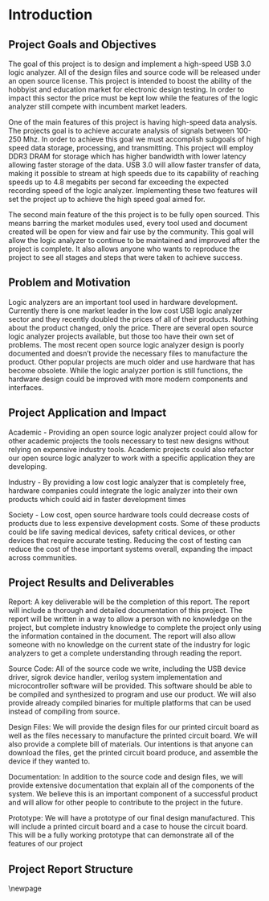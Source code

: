 # Introduction #

## Project Goals and Objectives ##

<!-- [Describe what are the goals and objectives of the project.  In addition, it covers the context in which the project was placed.] -->

The goal of this project is to design and implement a high-speed USB 3.0 logic analyzer. All of the design files and source code will be released under an open source license. This project is intended to boost the ability of the hobbyist and education market for electronic design testing. In order to impact this sector the price must be kept low while the features of the logic analyzer still compete with incumbent market leaders.

One of the main features of this project is having high-speed data analysis. The projects goal is to achieve accurate analysis of signals between 100- 250 Mhz. In order to achieve this goal we must accomplish subgoals of high speed data storage, processing, and transmitting. This project will employ DDR3 DRAM for storage which has higher bandwidth with lower latency allowing faster storage of the data. USB 3.0 will allow faster transfer of data, making it possible to stream at high speeds due to its capability of reaching speeds up to 4.8 megabits per second far exceeding the expected recording speed of the logic analyzer. Implementing these two features will set the project up to achieve the high speed goal aimed for.

The second main feature of the this project is to be fully open sourced. This means barring the market modules used, every tool used and document created will be open for view and fair use by the community. This goal will allow the logic analyzer to continue to be maintained and improved after the project is complete. It also allows anyone who wants to reproduce the project to see all stages and steps that were taken to achieve success.


## Problem and Motivation ##

<!-- [Describe the problem, motivation, and needs of your project. You need to address why this project is important and what is the problem you have addressed.] -->

Logic analyzers are an important tool used in hardware development. Currently there is one market leader in the low cost USB logic analyzer sector and they recently doubled the prices of all of their products. Nothing about the product changed, only the price. There are several open source logic analyzer projects available, but those too have their own set of problems. The most recent open source logic analyzer design is poorly documented and doesn’t provide the necessary files to manufacture the product. Other popular projects are much older and use hardware that has become obsolete. While the logic analyzer portion is still functions, the hardware design could be improved with more modern components and interfaces.

## Project Application and Impact ##

<!-- [Describe the application of your project results, and its impacts to academic, industry, and society.] -->

Academic - Providing an open source logic analyzer project could allow for other academic projects the tools necessary to test new designs without relying on expensive industry tools. Academic projects could also refactor our open source logic analyzer to work with a specific application they are developing.

Industry - By providing a low cost logic analyzer that is completely free, hardware companies could integrate the logic analyzer into their own products which could aid in faster development times

Society - Low cost, open source hardware tools could decrease costs of products due to less expensive development costs. Some of these products could be life saving medical devices, safety critical devices, or other devices that require accurate testing. Reducing the cost of testing can reduce the cost of these important systems overall, expanding the impact across communities.


## Project Results and Deliverables ##

<!-- [Describe your actual project results (such as a system, and a component) and project deliverables (such as report, prototype, code, etc.).] -->

Report: A key deliverable will be the completion of this report. The report will include a thorough and detailed documentation of this project. The report will be written in a way to allow a person with no knowledge on the project, but complete industry knowledge to complete the project only using the information contained in the document. The report will also allow someone with no knowledge on the current state of the industry for logic analyzers to get a complete understanding through reading the report.

Source Code: All of the source code we write, including the USB device driver, sigrok device handler, verilog system implementation and  microcontroller software will be provided. This software should be able to be compiled and synthesized to program and use our product. We will also provide already compiled binaries for multiple platforms that can be used instead of compiling from source.

Design Files: We will provide the design files for our printed circuit board as well as the files necessary to manufacture the printed circuit board. We will also provide a complete bill of materials. Our intentions is that anyone can download the files, get the printed circuit board produce, and assemble the device if they wanted to.

Documentation: In addition to the source code and design files, we will provide extensive documentation that explain all of the components of the system. We believe this is an important component of a successful product and will allow for other people to contribute to the project in the future.

Prototype: We will have a prototype of our final design manufactured. This will include a printed circuit board and a case to house the circuit board. This will be a fully working prototype that can demonstrate all of the features of our project

## Project Report Structure ##

<!-- [Introduce the following sections of the document] -->

\newpage